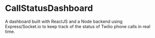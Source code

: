 # CallStatusDashboard
A dashboard built with ReactJS and a Node backend using Express/Socket.io to keep track of the status of Twilio phone calls in real time.
